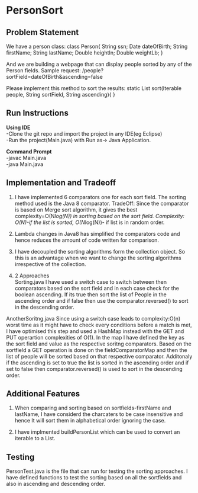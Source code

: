 # PersonSort

Problem Statement
-----------
We have a person class:
class Person{ String ssn; Date dateOfBirth; String firstName; String lastName; Double heightIn; Double weightLb; }

And we are building a webpage that can display people sorted by any of the Person fields.
Sample request: /people?sortField=dateOfBirth&ascending=false

Please implement this method to sort the results:
static List sort(Iterable people, String sortField, String ascending){ }

Run Instructions
-----------
**Using IDE <br />**
-Clone the git repo and import the project in any IDE(eg Eclipse)<br />
-Run the project(Main.java) with Run as-> Java Application.<br />

**Command Prompt<br />**
-javac Main.java<br />
-java Main.java<br />


Implementation and Tradeoff
-----------
1. I have implemented 6 comparators one for each sort field.
The sorting method used is the Java 8 comparator.
TradeOff: Since the comparator is based on Merge sort algorithm, it gives the best complexity=O(N*log(N)) in sorting based on the sort field.
Complexity: O(N)-if the list is sorted, O(N*log(N))- if list is in random order.

2. Lambda changes in Java8 has simplified the comparators code and hence reduces the amount of code written for comparison.

3. I have decoupled the sorting algorithms form the collection object. So this is an advantage when we want to change the sorting algorithms irrespective of the collection.

4. 2 Approaches<br/>
Sorting.java
I have used a switch case to switch between then comparators based on the sort field and in each case check for the boolean   ascending. If its true then sort the list of People in the ascending order and if false then use the comparator.reversed()     to sort in the descending order.

AnotherSoritng.java
Since using a switch case leads to complexity:O(n) worst time as it might have to check every conditions before a match is     met, I have optimised this step and used a HashMap instead with the GET and PUT operartion complexities of O(1). 
In the map I have defined the key as the sort field and value as the respective soritng comparators.
Based on the sortfield a GET operation is done on the fieldComparatorMap and then the list of people will be sorted based on   that respective comparator.
Additonaly if the ascending is set to true the list is sorted in the ascending order and if set to false then 
comparator.reversed() is used to sort in the descending order.


Additional Features
-----------
1. When comparing and sorting based on sortfields-firstName and lastName, I have considerd the charcaters to be case insensitive and hence It will sort them in alphabetical order ignoring the case.

2. I have implmented buildPersonList which can be used to convert an iterable to a List.


Testing
-----------
PersonTest.java is the file that can run for testing the sorting approaches.
I have defined functions to test the sorting based on all the sortfields and also in ascending and descending order.

